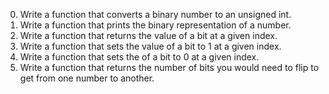 0. Write a function that converts a binary number to an unsigned int.
1. Write a function that prints the binary representation of a number.
2. Write a function that returns the value of a bit at a given index.
3. Write a function that sets the value of a bit to 1 at a given index.
4. Write a function that sets the of a bit to 0 at a given index.
5. Write a function that returns the number of bits you would need to flip to get from one number to another.
